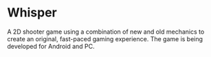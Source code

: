 # Whisper

A 2D shooter game using a combination of new and old mechanics to create an original, fast-paced gaming experience. The game is being developed for Android and PC.

